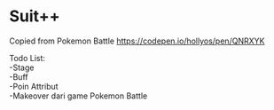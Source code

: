 # Suit++
Copied from Pokemon Battle
https://codepen.io/hollyos/pen/QNRXYK

Todo List: \
-Stage \
-Buff \
-Poin Attribut \
-Makeover dari game Pokemon Battle
